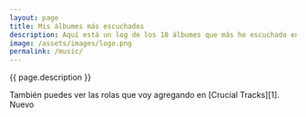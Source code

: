 ```yaml
---
layout: page
title: Mis álbumes más escuchados
description: Aquí está un log de los 18 álbumes que más he escuchado en los últimos 30 días (vía Last.fm).
image: /assets/images/logo.png
permalink: /music/
---
```


<p class="text-center">{{ page.description }}</p>

<p class="text-center">También puedes ver las rolas que voy agregando en [Crucial Tracks][1]. <span class="badge badge-success">Nuevo</span></p>

<div class="row" id="lastfm-albums-grid"></div>

[1]: /music/crucial-tracks/
